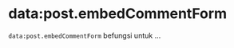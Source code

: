data:post.embedCommentForm
==========================

`data:post.embedCommentForm` befungsi untuk &hellip;